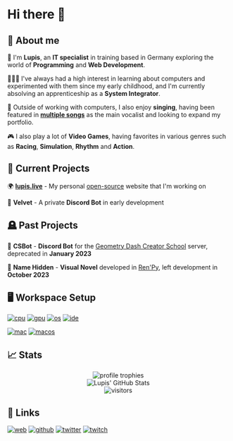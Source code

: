 # Hi there 👋
## 🚀 About me
🐺 I'm **Lupis**, an **IT specialist** in training based in Germany exploring the world of **Programming** and **Web Development**.

🧑🏻‍💻 I've always had a high interest in learning about computers and experimented with them since my early childhood, and I'm currently absolving an apprenticeship as a **System Integrator**.

🎤 Outside of working with computers, I also enjoy **singing**, having been featured in [**multiple songs**](https://open.spotify.com/playlist/2xUUaSCJS5CoNqH8UBDGwH) as the main vocalist and looking to expand my portfolio.

🎮 I also play a lot of **Video Games**, having favorites in various genres such as **Racing**, **Simulation**, **Rhythm** and **Action**.


## 🔭 Current Projects
🌍 [**lupis.live**](https://lupis.live)  -  My personal [open-source](https://github.com/lupisyoung/lupis.live) website that I'm working on

🤖 **Velvet**  -  A private **Discord Bot** in early development


## 🪦 Past Projects
🤖 **CSBot**    -    **Discord Bot** for the [Geometry Dash Creator School](https://www.youtube.com/c/GDCreatorSchool) server, deprecated in **January 2023**

📖 **Name Hidden**    -    **Visual Novel** developed in [Ren'Py](https://www.renpy.org), left development in **October 2023**


## 🖥️ Workspace Setup
[![cpu](https://img.shields.io/badge/AMD-Ryzen_7_3700X-ED1C24?style=for-the-badge&logo=amd&logoColor=white)](https://www.amd.com/en/product/8446)
[![gpu](https://img.shields.io/badge/AMD-Radeon_RX_6750XT-ED1C24?style=for-the-badge&logo=amd&logoColor=white)](https://www.asus.com/motherboards-components/graphics-cards/dual/dual-rx6750xt-o12g/)
[![os](https://img.shields.io/badge/Windows_11_Pro-0078D4?style=for-the-badge&logo=windows&logoColor=white)](https://www.microsoft.com/software-download/windows11)
[![ide](https://img.shields.io/badge/VS_Code-007ACC?style=for-the-badge&logo=Visual-Studio-Code&logoColor=white)](https://code.visualstudio.com)

[![mac](https://img.shields.io/badge/Apple-MacBook_Air_M2-717378?style=for-the-badge&logo=apple&logoColor=white)](https://www.apple.com/macbook-air-13-and-15-m2/)
[![macos](https://img.shields.io/badge/macOS-Sonoma_14.3-578F1B?style=for-the-badge&logo=macos&logoColor=white)](https://www.apple.com/macos/sonoma/)

## 📈 Stats

<div align="center">
    <img src="https://github-profile-trophy.vercel.app/?username=lupisyoung&row=1&column=6&margin-h=8&theme=darkhub&count_private=true&margin-w=15&no-frame=true" alt="profile trophies" />
    <br />
    <img src="https://github-readme-stats.vercel.app/api?username=lupisyoung&show_icons=true&hide_border=true" alt="Lupis' GitHub Stats">
    <br />
    <img src="https://visitor-badge.laobi.icu/badge?page_id=lupisyoung.lupisyoung" alt="visitors">
</div>

## 🔗 Links
[![web](https://img.shields.io/badge/website-961850?style=for-the-badge&logo=google-chrome&logoColor=ffffff)](https://lupis.live)
[![github](https://img.shields.io/badge/github-181717?style=for-the-badge&logo=github&logoColor=ffffff)](https://github.com/lupisyoung)
[![twitter](https://img.shields.io/badge/twitter-1D9BF0?style=for-the-badge&logo=twitter&logoColor=ffffff)](https://twitter.com/smolwoofloop)
[![twitch](https://img.shields.io/badge/twitch-9146FF?style=for-the-badge&logo=twitch&logoColor=ffffff)](https://twitch.tv/smolwoofloop)


<!--
**LupisYoung/LupisYoung** is a ✨ _special_ ✨ repository because its `README.md` (this file) appears on your GitHub profile.

Here are some ideas to get you started:

- 🔭 I’m currently working on ...
- 🌱 I’m currently learning ...
- 👯 I’m looking to collaborate on ...
- 🤔 I’m looking for help with ...
- 💬 Ask me about ...
- 📫 How to reach me: ...
- 😄 Pronouns: ...
- ⚡ Fun fact: ...
-->
